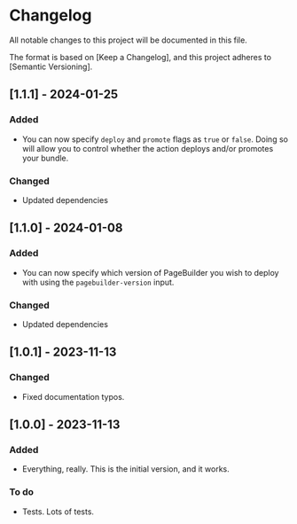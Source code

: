 # Changelog

All notable changes to this project will be documented in this file.

The format is based on [Keep a Changelog],
and this project adheres to [Semantic Versioning].

## [1.1.1] - 2024-01-25

### Added

- You can now specify `deploy` and `promote` flags as `true` or `false`. Doing so will allow you to control whether the action deploys and/or promotes your bundle.

### Changed

- Updated dependencies

## [1.1.0] - 2024-01-08

### Added

- You can now specify which version of PageBuilder you wish to deploy with using the `pagebuilder-version` input.

### Changed

- Updated dependencies

## [1.0.1] - 2023-11-13

### Changed

- Fixed documentation typos.

## [1.0.0] - 2023-11-13

### Added

- Everything, really. This is the initial version, and it works.

### To do

- Tests. Lots of tests.
